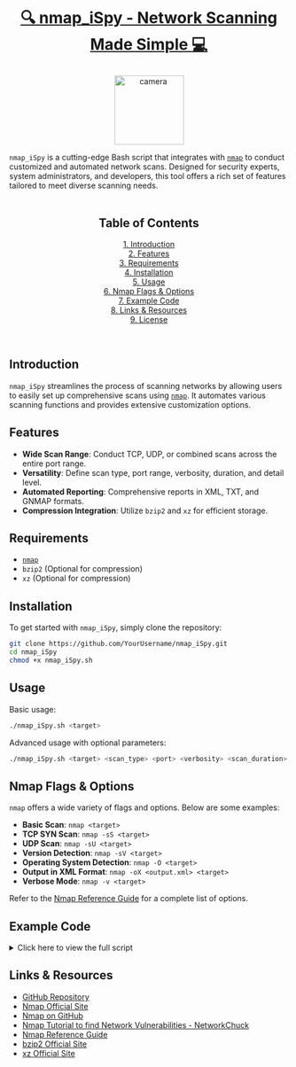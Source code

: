 <h1 align="center">

  [:mag: nmap_iSpy - Network Scanning Made Simple :computer:](https://github.com/TreadSoftly/Projects/blob/main/NmapScanner.sh)
</h1>

<p align="center">
  <img src="https://github.com/TreadSoftly/Projects/assets/121847455/427f0bbb-a874-4939-8270-fd7f08fba52c" alt="camera" width="125" height="125">
</p>

`nmap_iSpy` is a cutting-edge Bash script that integrates with [`nmap`](https://github.com/nmap/nmap) to conduct customized and automated network scans. Designed for security experts, system administrators, and developers, this tool offers a rich set of features tailored to meet diverse scanning needs.
<br>
<br>


<h2 align="center">
  Table of Contents
</h2>

<p align="center">
  <a href="#introduction">1. Introduction</a><br>
  <a href="#features">2. Features</a><br>
  <a href="#requirements">3. Requirements</a><br>
  <a href="#installation">4. Installation</a><br>
  <a href="#usage">5. Usage</a><br>
  <a href="#nmap-flags--options">6. Nmap Flags & Options</a><br>
  <a href="#example-code">7. Example Code</a><br>
  <a href="#links--resources">8. Links & Resources</a><br>
  <a href="#license">9. License</a><br>
</p>
<br>

## Introduction

`nmap_iSpy` streamlines the process of scanning networks by allowing users to easily set up comprehensive scans using [`nmap`](https://github.com/nmap/nmap). It automates various scanning functions and provides extensive customization options.

## Features

- **Wide Scan Range**: Conduct TCP, UDP, or combined scans across the entire port range.
- **Versatility**: Define scan type, port range, verbosity, duration, and detail level.
- **Automated Reporting**: Comprehensive reports in XML, TXT, and GNMAP formats.
- **Compression Integration**: Utilize `bzip2` and `xz` for efficient storage.

## Requirements

- [`nmap`](https://github.com/nmap/nmap)
- `bzip2` (Optional for compression)
- `xz` (Optional for compression)

## Installation

To get started with `nmap_iSpy`, simply clone the repository:

```bash
git clone https://github.com/YourUsername/nmap_iSpy.git
cd nmap_iSpy
chmod +x nmap_iSpy.sh
```

## Usage

Basic usage:

```bash
./nmap_iSpy.sh <target>
```

Advanced usage with optional parameters:

```bash
./nmap_iSpy.sh <target> <scan_type> <port> <verbosity> <scan_duration> <scan_detail>
```

## Nmap Flags & Options

`nmap` offers a wide variety of flags and options. Below are some examples:

- **Basic Scan**: `nmap <target>`
- **TCP SYN Scan**: `nmap -sS <target>`
- **UDP Scan**: `nmap -sU <target>`
- **Version Detection**: `nmap -sV <target>`
- **Operating System Detection**: `nmap -O <target>`
- **Output in XML Format**: `nmap -oX <output.xml> <target>`
- **Verbose Mode**: `nmap -v <target>`

Refer to the [Nmap Reference Guide](https://nmap.org/book/man.html) for a complete list of options.

## Example Code

<details>
<summary>Click here to view the full script</summary>

```bash
#!/bin/bash
# Your entire script code...
```

</details>

## Links & Resources
<div>
<p aalign="center">

  - [GitHub Repository](https://github.com/YourUsername/nmap_iSpy)
- [Nmap Official Site](https://nmap.org)
- [Nmap on GitHub](https://github.com/nmap/nmap)
- [Nmap Tutorial to find Network Vulnerabilities - NetworkChuck](https://youtu.be/4t4kBkMsDbQ)
- [Nmap Reference Guide](https://nmap.org/book/man.html)
- [bzip2 Official Site](http://www.bzip.org)
- [xz Official Site](https://tukaani.org/xz/)
</p>
</div>
